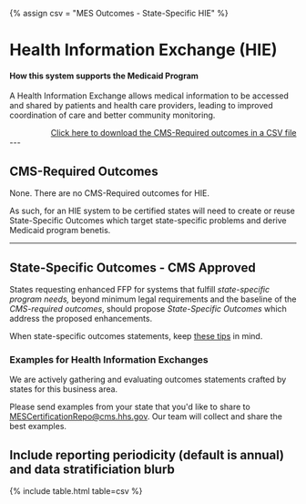 {% assign csv = "MES Outcomes - State-Specific HIE" %}

# Health Information Exchange (HIE)

#### How this system supports the Medicaid Program

A Health Information Exchange allows medical information to be accessed and
shared by patients and health care providers, leading to improved coordination
of care and better community monitoring.

<div align="right">
  <a href="https://github.com/CMSgov/CMCS-DSG-DSS-Certification/raw/main/_data/{{ csv }}.csv" target="_blank">Click here to download the CMS-Required outcomes in a CSV file</a>  
</div>
---

## CMS-Required Outcomes

None. There are no CMS-Required outcomes for HIE.

As such, for an HIE system to be certified states will need to create or reuse
State-Specific Outcomes which target state-specific problems and derive Medicaid
program benetis.

---

## State-Specific Outcomes - CMS Approved

States requesting enhanced FFP for systems that fulfill _state-specific program
needs,_ beyond minimum legal requirements and the baseline of the _CMS-required
outcomes_, should propose _State-Specific Outcomes_ which address the proposed
enhancements.

When state-specific outcomes statements, keep
[these tips](https://cmsgov.github.io/CMCS-DSG-DSS-Certification/writing-outcome-statements)
in mind.

### Examples for Health Information Exchanges

We are actively gathering and evaluating outcomes statements crafted by states
for this business area.

Please send examples from your state that you'd like to share to
<MESCertificationRepo@cms.hhs.gov>. Our team will collect and share the best
examples.

## Include reporting periodicity (default is annual) and data stratificiation blurb

{% include table.html table=csv %}
